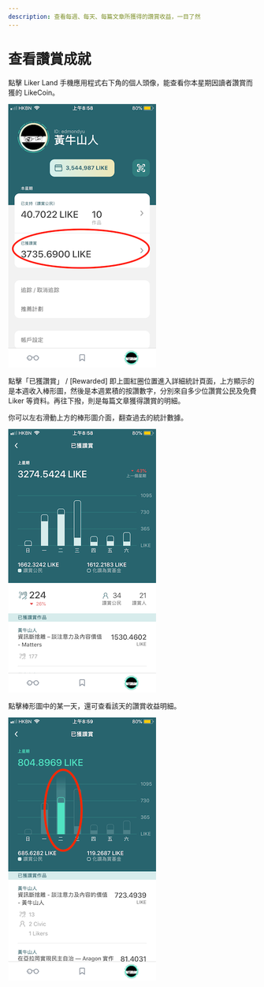 ```yaml
---
description: 查看每週、每天、每篇文章所獲得的讚賞收益，一目了然
---
```


# 查看讚賞成就

點擊 Liker Land 手機應用程式右下角的個人頭像，能查看你本星期因讀者讚賞而獲的 LikeCoin。

![&#x672C;&#x661F;&#x671F;&#x6240;&#x7372;&#x7684; LikeCoin](../../.gitbook/assets/img_0668.png)

點擊「已獲讚賞」 / \[Rewarded\] 即上圖紅圈位置進入詳細統計頁面，上方顯示的是本週收入棒形圖，然後是本週累積的按讚數字，分別來自多少位讚賞公民及免費 Liker 等資料。再往下撥，則是每篇文章獲得讚賞的明細。

你可以左右滑動上方的棒形圖介面，翻查過去的統計數據。

![&#x6BCF;&#x9031;&#x7684;&#x8A73;&#x7D30;&#x7D71;&#x8A08;&#x9801;&#x9762;](../../.gitbook/assets/img_0669.PNG)

 點擊棒形圖中的某一天，還可查看該天的讚賞收益明細。

![&#x9EDE;&#x64CA;&#x4E0A;&#x65B9;&#x68D2;&#x5F62;&#x5716;&#x4E2D;&#x7684;&#x67D0;&#x4E00;&#x5929;&#x67E5;&#x770B;&#x8A72;&#x5929;&#x660E;&#x7D30;&#xFF0C;&#x5DE6;&#x53F3;&#x6ED1;&#x52D5;&#x67E5;&#x770B;&#x6B77;&#x53F2;&#x6578;&#x64DA;](../../.gitbook/assets/img_0670.PNG)

